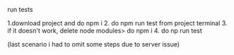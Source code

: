 run tests

1.download project and do npm i
2. do npm run test from project terminal
3. if it doesn't work, delete node modules> do npm i
4. do np run test

(last scenario i had to omit some steps due to server issue)
